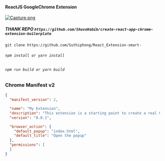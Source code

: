 #### ReactJS GoogleChrome Extension 

[![Capture.png](https://i.postimg.cc/Bn1XKJC7/Capture.png)](https://postimg.cc/xXnfrDhL)

##### THANK REPO `https://github.com/ShuvoHabib/create-react-app-chrome-extension-boilerplate`

`git clone https://github.com/Suthiphong/React_Extension-smart-`

###### `npm install or yarn install`

###### `npm run build or yarn build`



### Chrome Manifest v2

```json
{
  "manifest_version": 2,

  "name": "My Extension",
  "description": "This extension is a starting point to create a real Chrome extension",
  "version": "0.0.1",

  "browser_action": {
    "default_popup": "index.html",
    "default_title": "Open the popup"
  },
  "permissions": [
  ]
}

